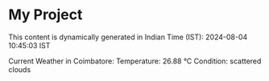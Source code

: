 # My Project

This content is dynamically generated in Indian Time (IST): 2024-08-04 10:45:03 IST


Current Weather in Coimbatore:
Temperature: 26.88 °C
Condition: scattered clouds
